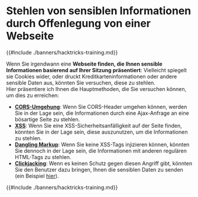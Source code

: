# Stehlen von sensiblen Informationen durch Offenlegung von einer Webseite

{{#include ./banners/hacktricks-training.md}}

Wenn Sie irgendwann eine **Webseite finden, die Ihnen sensible Informationen basierend auf Ihrer Sitzung präsentiert**: Vielleicht spiegelt sie Cookies wider, oder druckt Kreditkarteninformationen oder andere sensible Daten aus, könnten Sie versuchen, diese zu stehlen.\
Hier präsentiere ich Ihnen die Hauptmethoden, die Sie versuchen können, um dies zu erreichen:

- [**CORS-Umgehung**](pentesting-web/cors-bypass.md): Wenn Sie CORS-Header umgehen können, werden Sie in der Lage sein, die Informationen durch eine Ajax-Anfrage an eine bösartige Seite zu stehlen.
- [**XSS**](pentesting-web/xss-cross-site-scripting/index.html): Wenn Sie eine XSS-Sicherheitsanfälligkeit auf der Seite finden, könnten Sie in der Lage sein, diese auszunutzen, um die Informationen zu stehlen.
- [**Dangling Markup**](pentesting-web/dangling-markup-html-scriptless-injection/index.html): Wenn Sie keine XSS-Tags injizieren können, könnten Sie dennoch in der Lage sein, die Informationen mit anderen regulären HTML-Tags zu stehlen.
- [**Clickjacking**](pentesting-web/clickjacking.md): Wenn es keinen Schutz gegen diesen Angriff gibt, könnten Sie den Benutzer dazu bringen, Ihnen die sensiblen Daten zu senden (ein Beispiel [hier](https://medium.com/bugbountywriteup/apache-example-servlet-leads-to-61a2720cac20)).

{{#include ./banners/hacktricks-training.md}}

